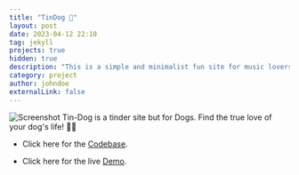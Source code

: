 ```yaml
---
title: "TinDog 🐶"
layout: post
date: 2023-04-12 22:10
tag: jekyll
projects: true
hidden: true
description: "This is a simple and minimalist fun site for music lovers."
category: project
author: johndoe
externalLink: false
---
```

![Screenshot](/assets/images/tindog.png)
Tin-Dog is a tinder site but for Dogs.
Find the true love of your dog's life! 🦴🦴


* Click here for the [Codebase](https://github.com/anniepauline/TinDog-Wesbite).

* Click here for the live [Demo](https://anniepauline.github.io/TinDog-Wesbite/). 

